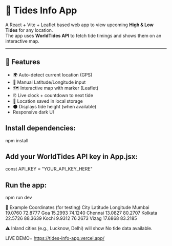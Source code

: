 # 🌊 Tides Info App

A React + Vite + Leaflet based web app to view upcoming **High & Low Tides** for any location.  
The app uses **WorldTides API** to fetch tide timings and shows them on an interactive map.  

---

## 🚀 Features
- 🌍 Auto-detect current location (GPS)
- 📍 Manual Latitude/Longitude input
- 🗺️ Interactive map with marker (Leaflet)
- ⏰ Live clock + countdown to next tide
- 💾 Location saved in local storage
- 🌑 Displays tide height (when available)
- Responsive dark UI


## Install dependencies:
npm install

## Add your WorldTides API key in App.jsx:
const API_KEY = "YOUR_API_KEY_HERE"

## Run the app:
npm run dev



🧪 Example Coordinates (for testing)
City	Latitude	Longitude
Mumbai	19.0760	72.8777
Goa	15.2993	74.1240
Chennai	13.0827	80.2707
Kolkata	22.5726	88.3639
Kochi	9.9312	76.2673
Vizag	17.6868	83.2185

⚠️ Inland cities (e.g., Lucknow, Delhi) will show No tide data available.

LIVE DEMO= https://tides-info-app.vercel.app/